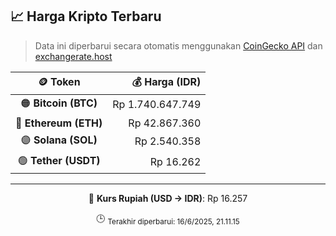 

<!-- HARGA_KRIPTO -->
## 📈 Harga Kripto Terbaru

> Data ini diperbarui secara otomatis menggunakan [CoinGecko API](https://www.coingecko.com/) dan [exchangerate.host](https://exchangerate.host/)

<div align="center">

| 🪙 Token | 💰 Harga (IDR) |
|:------:|---------------:|
| 🟠 **Bitcoin (BTC)**   | Rp 1.740.647.749 |
| 🔵 **Ethereum (ETH)**  | Rp 42.867.360 |
| 🟣 **Solana (SOL)**    | Rp 2.540.358 |
| 🟢 **Tether (USDT)**   | Rp 16.262 |

---

💱 **Kurs Rupiah (USD → IDR)**: Rp 16.257

🕒 <sub>Terakhir diperbarui: 16/6/2025, 21.11.15</sub>

</div>
<!-- /HARGA_KRIPTO -->